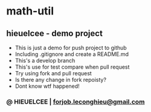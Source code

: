 # math-util
## hieuelcee - demo project
* This is just a demo for push project to github
* Including .gitignore and create a README.md 
* This's a develop branch 
* This's use for test compare when pull request
* Try using fork and pull request
* Is there any change in fork repoisty?
* Dont know wtf happened!
### &#64; HIEUELCEE &#124; forjob.leconghieu@gmail.com
